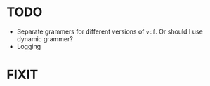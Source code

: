 # TODO
* Separate grammers for different versions of `vcf`. Or should I use dynamic
grammer?
* Logging

# FIXIT
